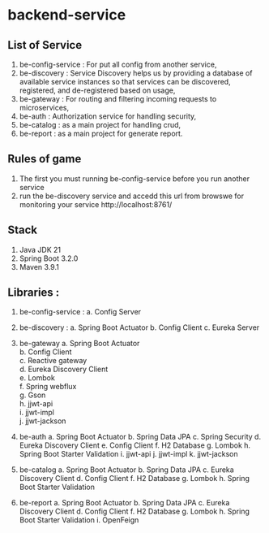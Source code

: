 # backend-service

## List of Service
1. be-config-service : For put all config from another service,
2. be-discovery : Service Discovery helps us by providing a database of available service instances so that services can be discovered, registered, and de-registered based on usage,
3. be-gateway : For routing and filtering incoming requests to microservices,
4. be-auth : Authorization service for handling security,
5. be-catalog : as a main project for handling crud,
6. be-report : as a main project for generate report.


## Rules of game
1. The first you must running be-config-service before you run another service
2. run the be-discovery service and accedd this url from browswe for monitoring your service http://localhost:8761/


## Stack 
1. Java JDK 21
2. Spring Boot 3.2.0
3. Maven 3.9.1

## Libraries :
1. be-config-service :
   a. Config Server
   
2. be-discovery :
   a. Spring Boot Actuator
   b. Config Client
   c. Eureka Server

3. be-gateway
   a. Spring Boot Actuator <br>
   b. Config Client <br>
   c. Reactive gateway  <br>
   d. Eureka Discovery Client  <br>
   e. Lombok  <br>
   f. Spring webflux  <br>
   g. Gson  <br>
   h. jjwt-api  <br>
   i. jjwt-impl  <br>
   j. jjwt-jackson  <br>

4. be-auth
   a. Spring Boot Actuator
   b. Spring Data JPA
   c. Spring Security
   d. Eureka Discovery Client
   e. Config Client
   f. H2 Database
   g. Lombok
   h. Spring Boot Starter Validation
   i. jjwt-api
   j. jjwt-impl
   k. jjwt-jackson

5. be-catalog
   a. Spring Boot Actuator
   b. Spring Data JPA
   c. Eureka Discovery Client
   d. Config Client
   f. H2 Database
   g. Lombok
   h. Spring Boot Starter Validation

6. be-report
   a. Spring Boot Actuator
   b. Spring Data JPA
   c. Eureka Discovery Client
   d. Config Client
   f. H2 Database
   g. Lombok
   h. Spring Boot Starter Validation
   i. OpenFeign

